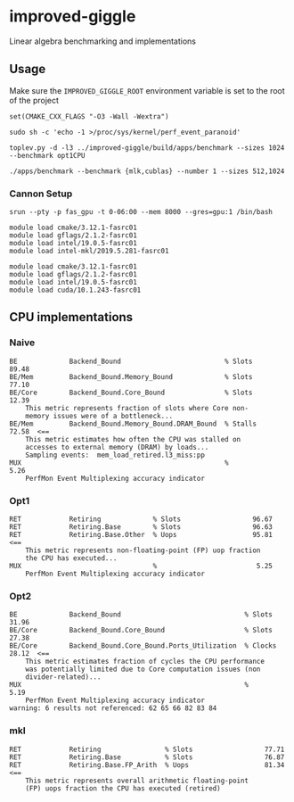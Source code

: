 # improved-giggle
Linear algebra benchmarking and implementations

## Usage

Make sure the `IMPROVED_GIGGLE_ROOT` environment variable is set to the root of the project

`set(CMAKE_CXX_FLAGS "-O3 -Wall -Wextra")`

`sudo sh -c 'echo -1 >/proc/sys/kernel/perf_event_paranoid'`

`toplev.py -d -l3 ../improved-giggle/build/apps/benchmark --sizes 1024 --benchmark opt1CPU`

```
./apps/benchmark --benchmark {mlk,cublas} --number 1 --sizes 512,1024
```


### Cannon Setup

```
srun --pty -p fas_gpu -t 0-06:00 --mem 8000 --gres=gpu:1 /bin/bash

module load cmake/3.12.1-fasrc01
module load gflags/2.1.2-fasrc01
module load intel/19.0.5-fasrc01
module load intel-mkl/2019.5.281-fasrc01

module load cmake/3.12.1-fasrc01
module load gflags/2.1.2-fasrc01
module load intel/19.0.5-fasrc01
module load cuda/10.1.243-fasrc01
```

## CPU implementations

### Naive

```
BE             Backend_Bound                          % Slots                  89.48
BE/Mem         Backend_Bound.Memory_Bound             % Slots                  77.10
BE/Core        Backend_Bound.Core_Bound               % Slots                  12.39
	This metric represents fraction of slots where Core non-
	memory issues were of a bottleneck...
BE/Mem         Backend_Bound.Memory_Bound.DRAM_Bound  % Stalls                 72.58  <==
	This metric estimates how often the CPU was stalled on
	accesses to external memory (DRAM) by loads...
	Sampling events:  mem_load_retired.l3_miss:pp
MUX                                                   %                         5.26
	PerfMon Event Multiplexing accuracy indicator
```


### Opt1

```
RET            Retiring             % Slots                  96.67
RET            Retiring.Base        % Slots                  96.63
RET            Retiring.Base.Other  % Uops                   95.81  <==
	This metric represents non-floating-point (FP) uop fraction
	the CPU has executed...
MUX                                 %                         5.25
	PerfMon Event Multiplexing accuracy indicator
```

### Opt2

```
BE             Backend_Bound                               % Slots                  31.96
BE/Core        Backend_Bound.Core_Bound                    % Slots                  27.38
BE/Core        Backend_Bound.Core_Bound.Ports_Utilization  % Clocks                 28.12  <==
	This metric estimates fraction of cycles the CPU performance
	was potentially limited due to Core computation issues (non
	divider-related)...
MUX                                                        %                         5.19
	PerfMon Event Multiplexing accuracy indicator
warning: 6 results not referenced: 62 65 66 82 83 84
```


### mkl

```
RET            Retiring                % Slots                  77.71
RET            Retiring.Base           % Slots                  76.87
RET            Retiring.Base.FP_Arith  % Uops                   81.34  <==
	This metric represents overall arithmetic floating-point
	(FP) uops fraction the CPU has executed (retired)
```
